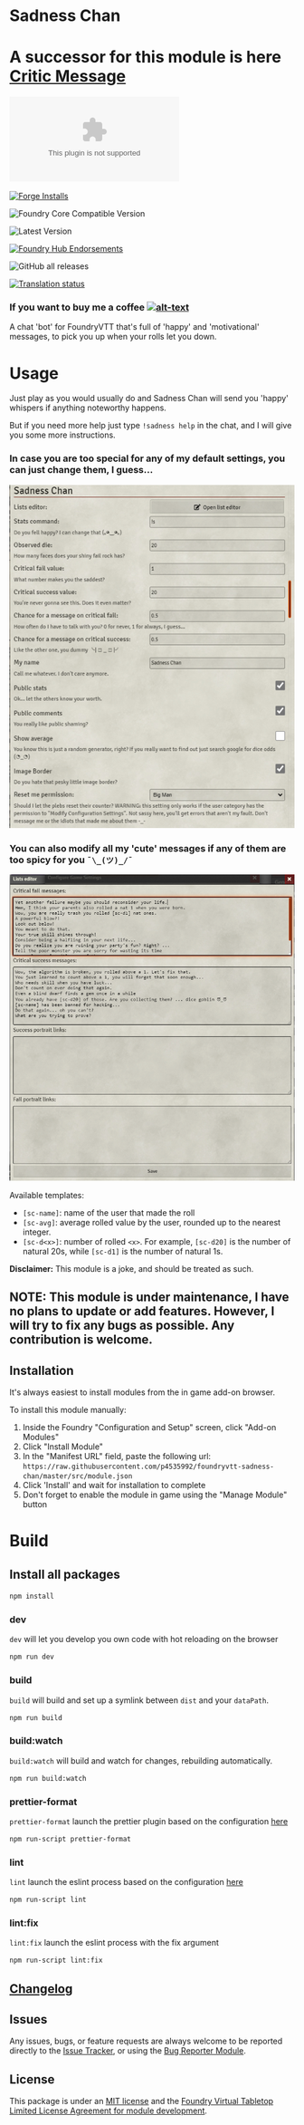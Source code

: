 # Sadness Chan

# A successor for this module is here [Critic Message](https://foundryvtt.com/packages/critic-message)

![Latest Release Download Count](https://img.shields.io/github/downloads/p4535992/foundryvtt-sadness-chan/latest/module.zip?color=2b82fc&label=DOWNLOADS&style=for-the-badge)

[![Forge Installs](https://img.shields.io/badge/dynamic/json?label=Forge%20Installs&query=package.installs&suffix=%25&url=https%3A%2F%2Fforge-vtt.com%2Fapi%2Fbazaar%2Fpackage%2Fsadness-chan&colorB=006400&style=for-the-badge)](https://forge-vtt.com/bazaar#package=sadness-chan)

![Foundry Core Compatible Version](https://img.shields.io/badge/dynamic/json.svg?url=https%3A%2F%2Fraw.githubusercontent.com%2Fp4535992%2Ffoundryvtt-sadness-chan%2Fmaster%2Fsrc%2Fmodule.json&label=Foundry%20Version&query=$.compatibility.verified&colorB=orange&style=for-the-badge)

![Latest Version](https://img.shields.io/badge/dynamic/json.svg?url=https%3A%2F%2Fraw.githubusercontent.com%2Fp4535992%2Ffoundryvtt-sadness-chan%2Fmaster%2Fsrc%2Fmodule.json&label=Latest%20Release&prefix=v&query=$.version&colorB=red&style=for-the-badge)

[![Foundry Hub Endorsements](https://img.shields.io/endpoint?logoColor=white&url=https%3A%2F%2Fwww.foundryvtt-hub.com%2Fwp-json%2Fhubapi%2Fv1%2Fpackage%2Fsadness-chan%2Fshield%2Fendorsements&style=for-the-badge)](https://www.foundryvtt-hub.com/package/sadness-chan/)

![GitHub all releases](https://img.shields.io/github/downloads/p4535992/foundryvtt-sadness-chan/total?style=for-the-badge)

[![Translation status](https://weblate.foundryvtt-hub.com/widgets/sadness-chan/-/287x66-black.png)](https://weblate.foundryvtt-hub.com/engage/sadness-chan/)

### If you want to buy me a coffee [![alt-text](https://img.shields.io/badge/-Patreon-%23ff424d?style=for-the-badge)](https://www.patreon.com/p4535992)

A chat 'bot' for FoundryVTT that's full of 'happy' and 'motivational' messages, to pick you up when your rolls let you down.

# Usage
Just play as you would usually do and Sadness Chan will send you 'happy' whispers if anything noteworthy happens.

But if you need more help just type `!sadness help` in the chat, and I will give you some more instructions.

### In case you are too special for any of my default settings, you can just change them, I guess...

![settings](./wiki/settings.png)

### You can also modify all my 'cute' messages if any of them are too spicy for you `¯\_(ツ)_/¯`

![lists](./wiki/lists.png)


Available templates:
- `[sc-name]`: name of the user that made the roll
- `[sc-avg]`: average rolled value by the user, rounded up to the nearest integer.
- `[sc-d<x>]`: number of rolled `<x>`. For example, `[sc-d20]` is the number of natural 20s, while `[sc-d1]` is the number of natural 1s.

**Disclaimer:** This module is a joke, and should be treated as such.


## NOTE: This module is under maintenance, I have no plans to update or add features. However, I will try to fix any bugs as possible. Any contribution is welcome.

## Installation

It's always easiest to install modules from the in game add-on browser.

To install this module manually:
1.  Inside the Foundry "Configuration and Setup" screen, click "Add-on Modules"
2.  Click "Install Module"
3.  In the "Manifest URL" field, paste the following url:
`https://raw.githubusercontent.com/p4535992/foundryvtt-sadness-chan/master/src/module.json`
4.  Click 'Install' and wait for installation to complete
5.  Don't forget to enable the module in game using the "Manage Module" button


# Build

## Install all packages

```bash
npm install
```

### dev

`dev` will let you develop you own code with hot reloading on the browser

```bash
npm run dev
```

### build

`build` will build and set up a symlink between `dist` and your `dataPath`.

```bash
npm run build
```

### build:watch

`build:watch` will build and watch for changes, rebuilding automatically.

```bash
npm run build:watch
```

### prettier-format

`prettier-format` launch the prettier plugin based on the configuration [here](./.prettierrc)

```bash
npm run-script prettier-format
```

### lint

`lint` launch the eslint process based on the configuration [here](./.eslintrc.json)

```bash
npm run-script lint
```

### lint:fix

`lint:fix` launch the eslint process with the fix argument

```bash
npm run-script lint:fix
```

## [Changelog](./changelog.md)

## Issues

Any issues, bugs, or feature requests are always welcome to be reported directly to the [Issue Tracker](https://github.com/p4535992/foundryvtt-sadness-chan/issues ), or using the [Bug Reporter Module](https://foundryvtt.com/packages/bug-reporter/).

## License


This package is under an [MIT license](LICENSE) and the [Foundry Virtual Tabletop Limited License Agreement for module development](https://foundryvtt.com/article/license/).



